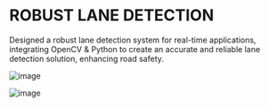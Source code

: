 # ROBUST LANE DETECTION

Designed a robust lane detection system for real-time applications, integrating OpenCV & Python to create an accurate and reliable lane detection solution, enhancing
road safety.

![image](https://github.com/RahulV-24/Robust_Lane_Detection_Using_OpenCV/assets/76695044/00692b54-ca12-4afe-8dc8-4df430689c1d)

![image](https://github.com/RahulV-24/Robust_Lane_Detection_Using_OpenCV/assets/76695044/ca34f30b-c421-4f8d-8783-d178a66bea57)


